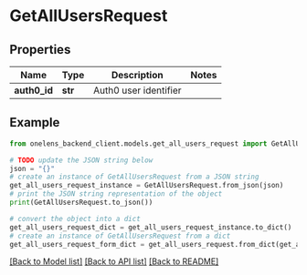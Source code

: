 # GetAllUsersRequest


## Properties

Name | Type | Description | Notes
------------ | ------------- | ------------- | -------------
**auth0_id** | **str** | Auth0 user identifier | 

## Example

```python
from onelens_backend_client.models.get_all_users_request import GetAllUsersRequest

# TODO update the JSON string below
json = "{}"
# create an instance of GetAllUsersRequest from a JSON string
get_all_users_request_instance = GetAllUsersRequest.from_json(json)
# print the JSON string representation of the object
print(GetAllUsersRequest.to_json())

# convert the object into a dict
get_all_users_request_dict = get_all_users_request_instance.to_dict()
# create an instance of GetAllUsersRequest from a dict
get_all_users_request_form_dict = get_all_users_request.from_dict(get_all_users_request_dict)
```
[[Back to Model list]](../README.md#documentation-for-models) [[Back to API list]](../README.md#documentation-for-api-endpoints) [[Back to README]](../README.md)


